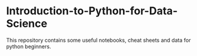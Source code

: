 # Introduction-to-Python-for-Data-Science
This repository contains  some useful notebooks, cheat sheets and data for python beginners.  
